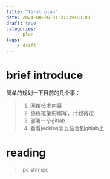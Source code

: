 ```yaml
---
title: "first plan"
date: 2024-08-26T01:31:39+08:00
draft: true
categories: 
    - plan
tags:
    - draft
---
```


# brief introduce
简单的规划一下目前的几个事：
>1. 网络技术内幕
>2. 协程框架的编写，计划待定
>3. 部署一个gitlab
>4. 看看jeckins怎么结合到gitlab上

# reading
> ipc shmipc